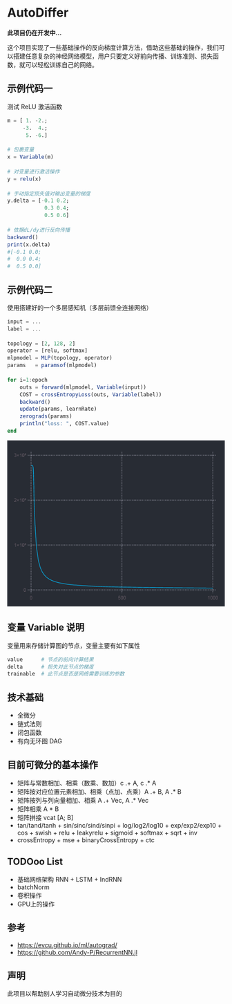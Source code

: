# AutoDiffer
**此项目仍在开发中...**

这个项目实现了一些基础操作的反向梯度计算方法，借助这些基础的操作，我们可以搭建任意复杂的神经网络模型，用户只要定义好前向传播、训练准则、损失函数，就可以轻松训练自己的网络。

## 示例代码一
测试 ReLU 激活函数
```julia
m = [ 1. -2.;
     -3.  4.;
      5. -6.]

# 包裹变量
x = Variable(m)

# 对变量进行激活操作
y = relu(x)

# 手动指定损失值对输出变量的梯度
y.delta = [-0.1 0.2;
            0.3 0.4;
            0.5 0.6]

# 依据dL/dy进行反向传播
backward()
print(x.delta)
#[-0.1 0.0;
#  0.0 0.4;
#  0.5 0.0]
```

## 示例代码二
使用搭建好的一个多层感知机（多层前馈全连接网络）

```julia
input = ...
label = ...

topology = [2, 128, 2]
operator = [relu, softmax]
mlpmodel = MLP(topology, operator)
params   = paramsof(mlpmodel)

for i=1:epoch
    outs = forward(mlpmodel, Variable(input))
    COST = crossEntropyLoss(outs, Variable(label))
    backward()
    update(params, learnRate)
    zerograds(params)
    println("loss: ", COST.value)
end
```
![loss](doc/loss4mlp.png)

## 变量 Variable 说明
变量用来存储计算图的节点，变量主要有如下属性
```julia
value      # 节点的前向计算结果
delta      # 损失对此节点的梯度
trainable  # 此节点是否是网络需要训练的参数
```

## 技术基础
+ 全微分
+ 链式法则
+ 闭包函数
+ 有向无环图 DAG

## 目前可微分的基本操作
+ 矩阵与常数相加、相乘（数乘、数加）c .+ A,  c .* A
+ 矩阵按对应位置元素相加、相乘（点加、点乘）A .+ B,  A .* B
+ 矩阵按列与列向量相加、相乘 A .+ Vec, A .* Vec
+ 矩阵相乘 A * B
+ 矩阵拼接 vcat [A; B]
+ tan/tand/tanh + sin/sinc/sind/sinpi + log/log2/log10 + exp/exp2/exp10 + cos + swish + relu + leakyrelu + sigmoid + softmax + sqrt + inv
+ crossEntropy + mse + binaryCrossEntropy + ctc

## TODOoo List
+ 基础网络架构 RNN + LSTM + IndRNN
+ batchNorm
+ 卷积操作
+ GPU上的操作

## 参考
+ https://evcu.github.io/ml/autograd/
+ https://github.com/Andy-P/RecurrentNN.jl

## 声明
此项目以帮助别人学习自动微分技术为目的
